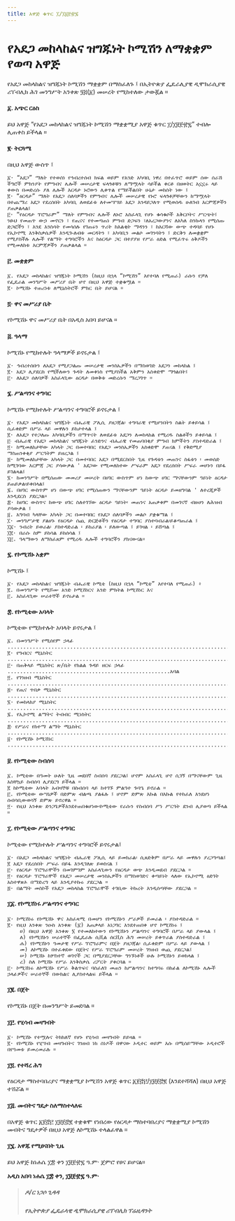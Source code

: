 ```yaml
---
title: አዋጅ ቁጥር ፲/፲፱፻፹፯
---
```


# የአደጋ መከላከልና ዝግጁነት ኮሚሽን ለማቋቋም የወጣ አዋጅ

የአደጋ መከላከልና ዝግጁነት ኮሚሽን ማቋቋም በማስፈለጉ ፤ በኢትዮጵያ ፌዴራሊያዊ ዲሞክራሲያዊ ሪፐብሊክ ሕገ መንግሥት አንቀጽ ፶፭(፩) መሠረት የሚከተለው ታውጇል ።

#### ፩. አጭር ርዕስ

ይህ አዋጅ “የአደጋ መከላከልና ዝግጁነት ኮሚሽን ማቋቋሚያ አዋጅ ቁጥር ፲/፲፱፻፹፯” ተብሎ ሊጠቀስ ይችላል ።

#### ፪· ትርጓሜ

በዚህ አዋጅ ውስጥ ፤

    ፩· “አደጋ” ማለት የተወሰነ የኅብረተሰብ ክፍል ወይም የአንድ አካባቢ ነዋሪ በተፈጥሮ ወይም ሰው ሰራሽ ችግሮች ምክንያት የምግብና ሌሎች መሠረታዊ ፍላጎቶቹን ለማሟላት ሳይችል ቀርቶ በዘወትር አኗኗሩ ላይ ቀውስ በመድረሱ ያለ ሌሎች እርዳታ ኑሮውን ሊቀጥል የማይችልበት ሁኔታ መከሰት ነው ፤
    ፪· “ዕርዳታ” ማለት የአደጋ ሰለባዎችን የምግብና ሌሎች መሠረታዊ የኑሮ ፍላጎቶቻቸውን ከማሟላት በተጨማሪ አደጋ የደረሰበት አካባቢ ለወደፊቱ ለተመሣሣይ አደጋ እንዳይጋለጥ የሚወሰዱ ሁለገብ እርምጃዎችን ያጠቃልላል፤
    ፫· “የዕርዳታ ፕሮግራም” ማለት የምግብና ሌሎች ለኑሮ አስፈላጊ የሆኑ ቁሳቁሶች አቅርቦትና ሥርጭት፤ ንፁህ የመጠጥ ውኃ መኖርን ፣ የጤናና የተመጣጠነ ምግብ ድጋፍን ፣ለአረጋውያንና ለአካለ ስንኩላን የሚሰጡ ድጋፎችን ፣ እንደ እንስሳት የመሳሰሉ የገጠሩን ጥሪት ከእልቂት ማዳንን ፣ ከእርሻው ውጭ ተዳባይ የሆኑ የኢኮኖሚ እንቅስቃሴዎች እንዲጐለብቱ መርዳትን ፣ አካባቢን መልሶ መገንባትን ፤ ድርቅን ለመቋቋም የሚያስችሉ ሌሎች የልማት ተግባሮችን እና ከዕርዳታ ጋር በተያያዘ የሥራ ዕድል የሚፈጥሩ ዕቅዶችን የሚመለከቱ እርምጃዎችን ያጠቃልላል ።

#### ፫. መቋቋም

    ፩. የአደጋ መከላከልና ዝግጁነት ኮሚሽን (ከዚህ በኋላ “ኮሚሽን” እየተባለ የሚጠራ) ራሱን የቻለ የፌዴራል መንግሥት መሥሪያ ቤት ሆኖ በዚህ አዋጅ ተቋቁሟል ።
    ፪· ኮሚሽኑ ተጠሪነቱ ለሚኒስትሮች ምክር ቤት ይሆናል ።

#### ፬· ዋና መሥሪያ ቤት

የኮሚሽኑ ዋና መሥሪያ ቤት በአዲስ አበባ ይሆናል ።

#### ፭. ዓላማ

ኮሚሽኑ የሚከተሉት ዓላማዎች ይኖሩታል ፤

    ፩· ኅብረተሰቡን ለአደጋ የሚያጋልጡ መሠረታዊ መንስኤዎችን በማስወገድ አደጋን መከላከል ፤
    ፪· አደጋ ሊያደርስ የሚችለውን ጉዳት ለመቀነስ የሚያስችል አቅምን አስቀድሞ ማጎልበት፤
    ፫· ለአደጋ ሰለባዎች አስፈላጊው ዕርዳታ በወቅቱ መድረሱን ማረጋገጥ ።

#### ፮. ሥልጣንና ተግባር

ኮሚሽኑ የሚከተሉት ሥልጣንና ተግባሮች ይኖሩታል ፤

    ፩· የአደጋ መከላከልና ዝግጁነት ብሔራዊ ፖሊሲ ያዘጋጃል፡ ተግባራዊ የሚሆንበትን ስልት ይቀይሳል ፤ ሲፈቀድም በሥራ ላይ መዋሉን ይከታተላል ፤
    ፪· ለአደጋ የተጋለጡ አካባቢዎችን በማጥናት ለወደፊቱ አደጋን ለመከላከል የሚረዱ ስልቶችን ይቀይሳል ፤
    ፫‧ ብሔራዊ የአደጋ መከላከልና ዝግጁነት ፈንድንና ብሔራዊ የመጠባበቂያ ምግብ ክምችትን ያስተዳድራል ፤
    ፬· ከሚመለከታቸው አካላት ጋር በመተባበር የአደጋ መንስኤዎችን አስቀድሞ ያጠናል ፤ የቅድሚያ ማስጠንቀቂያ ሥርዓትም ይዘረጋል ፤
    ፭· ከሚመለከታቸው አካላት ጋር በመተባበር አደጋ በሚደርስበት ጊዜ የጉዳቱን መጠንና ስፋቱን ፡ መወሰድ ከሚገባው እርምጃ ጋር ያሳውቃል ' አደጋው የሚመለከተው ሥፍራም አደጋ የደረሰበት ሥፍራ መሆኑን በይፋ ይገልጻል፤
    ፮· ከመንግሥት በሚሰጠው መመሪያ መሠረት በሀገር ውስጥም ሆነ ከውጭ ሀገር ማናቸውንም ዓይነት ዕርዳታ ይጠይቃል፡ይቀበላል፤
    ፯. በሀገር ውስጥም ሆነ በውጭ ሀገር የሚሰጠውን ማናቸውንም ዓይነት ዕርዳታ ይመዘግባል ' ለተረጂዎች እንዲደርስ ያደርጋል።
    ፰· ከሀገር ውስጥና ከውጭ ሀገር ስለተገኘው ዕርዳታ ዓይነት፡ መጠንና አጠቃቀም በመገናኛ ብዙሀን ለሕዝብ ያሳውቃል ፤
    ፱. አግባብ ካላቸው አካላት ጋር በመተባበር የአደጋ ሰለባዎችን መልሶ ያቋቁማል ፤
    ፲· መንግሥታዊ ያልሆኑ የዕርዳታ ሰጪ ድርጅቶችን የዕርዳታ ተግባር ያስተባብራል፡ይቆጣጠራል ፤
    ፲፩· ንብረት ይወራል፡ ያስተዳድራል ፡ ይከራያል ፡ ይለውጣል ፤ ይገዛል ፡ ይሸጣል ፤
    ፲፪· በራሱ ስም ይከሳል ይከሰሳል ፤
    ፲፫. ዓላማውን ለማስፈጸም የሚረዱ ሌሎች ተግባሮችን ያከናውናል።

#### ፯. የኮሚሽኑ አቋም

ኮሚሽኑ ፤

    ፩· የአደጋ መከላከልና ዝግጁነት ብሔራዊ ኮሚቴ (ከዚህ በኋላ “ኮሚቴ” እየተባለ የሚጠራ) ፥
    ፪. በመንግሥት የሚሾሙ አንድ ኮሚሽነርና አንድ ምክትል ኮሚሽነር እና
    ፫. አስፈላጊው ሠራተኞች ይኖሩታል ።

#### ፰. የኮሚቴው አባላት

ኮሚቴው የሚከተሉት አባላት ይኖሩታል ፤

    ፩. በመንግሥት የሚሰየም ኃላፊ ........................................................................................ሰብሳቢ
    ፪· የግብርና ሚኒስትር ......................................................................................................"
    ፫· በጠቅላይ ሚኒስትር ጽ/ቤት የክልል ጉዳይ ዘርፍ ኃላፊ ....................................................አባል
    ፬. የገንዘብ ሚኒስትር ......................................................................................................"
    ፭· የጤና ጥበቃ ሚኒስትር ......................................................................................................"
    ፮· የመከላከያ ሚኒስትር ......................................................................................................"
    ፯. የኢኮኖሚ ልማትና ትብብር ሚነስትር ..........................................................................."
    ፰‧ የሥራና የከተማ ልማት ሚኒስትር ......................................................................................"
    ፱· የኮሚሽኑ ኮሚሽነር .......................................................................................................دو

#### ፱. የኮሚቴው ስብሰባ

    ፩. ኮሚቴው በዓመት ሁለት ጊዜ መደበኛ ስብሰባ ያደርጋል፤ ሆኖም አስፈላጊ ሆኖ ሲገኝ በማናቸውም ጊዜ አስቸኳይ ስብሰባ ሊያደርግ ይችላል ።
    ፪ ከኮሚቴው አባላት አብዛኞቹ በስብሰባ ላይ ከተገኙ ምልዓተ ጉባዔ ይኖራል ።
    ፫. የኮሚቴው ውሣኔዎች በድምጽ ብልጫ ያልፋሉ ፤ ሆኖም ድምጽ እኩል በእኩል የተከፈለ እንደሆነ ሰብሳቢውወሳኝ ድምጽ ይኖረዋል ።
    ፬· የዚህ አንቀጽ ድንጋጌዎችእንደተጠበቁሆነው፡ኮሚቴው የራሱን የስብሰባ ሥነ ሥርዓት ደንብ ሊያወጣ ይችላል ።

#### ፲. የኮሚቴው ሥልጣንና ተግባር

ኮሚቴው የሚከተሉት ሥልጣንና ተግባሮች ይኖሩታል፤

    ፩· በአደጋ መከላከልና ዝግጁነት ብሔራዊ ፖሊሲ ላይ ይመክራል፡ ሲጸድቅም በሥራ ላይ መዋሉን ያረጋግጣል፤
    ፪ አደጋ የደረሰበት ሥፍራ በይፋ እንዲገለጽ ይወስናል ፤
    ፫· የዕርዳታ ፕሮግራሞችን በመገምገም አስፈላጊውን የዕርዳታ ወጭ እንዲመደብ ያደርጋል ።
    ፬· የዕርዳታ ፕሮግራሞች የአደጋ መሠረታዊ መንስኤዎችን በማስወገድና ቀጣይነት ላለው የኢኮኖሚ ዕድገት አስተዋጽኦ በማድረግ ላይ እንዲያተኩሩ ያደርጋል ።
    ፭· በልማት መስኮች የአደጋ መከላከል ፕሮግራሞች ተገቢው ትኩረት እንዲሰጣቸው ያደርጋል ።

#### ፲፩. የኮሚሽነሩ ሥልጣንና ተግባር

    ፩· ኮሚሽነሩ የኮሚሽኑ ዋና አስፈጻሚ በመሆን የኮሚሽኑን ሥራዎች ይመራል ፡ ያስተዳድራል ።
    ፪· የዚህ አንቀጽ ንዑስ አንቀጽ (፩) አጠቃላይ አነጋገር እንደተጠበቀ ሆኖ ኮሚሽነሩ ፤
        ሀ) በዚህ አዋጅ አንቀጽ ፮ የተመለከተውን የኮሚሽኑን ሥልጣንና ተግባሮች በሥራ ላይ ያውላል ፤
        ለ) የኮሚሽኑን ሠራተኞች በፌዴራሉ ሲቪል ሰርቪስ ሕግ መሠረት ይቀጥራል ያስተዳድራል ፤
        ሐ) የኮሚሽኑን ዓመታዊ የሥራ ፕሮግራምና በጀት ያዘጋጃል፡ ሲፈቀድም በሥራ ላይ ያውላል ፤
        መ) ለኮሚሽኑ በተፈቀደው በጀትና የሥራ ፕሮግራም መሠረት ገንዘብ ወጪ ያደርጋል፤
        ሠ) ኮሚሽኑ ከሦስተኛ ወገኖች ጋር በሚያደርጋቸው ግንኙነቶች ሁሉ ኮሚሽኑን ይወክላል ፤
        ረ) ስለ ኮሚሽኑ የሥራ እንቅስቃሴ ሪፖርት ያቀርባል ።
    ፫· ኮሚሽነሩ ለኮሚሽኑ የሥራ ቅልጥፍና ባስፈለገ መጠን ከሥልጣንና ከተግባሩ በከፊል ለኮሚሽኑ ሌሎች ኃላፊዎችና ሠራተኞች በውክልና ሊያስተላልፍ ይችላል ።

#### ፲፪. በጀት

የኮሚሽኑ በጀት በመንግሥት ይመደባል ።

#### ፲፫. የሂሳብ መዛግብት

    ፩· ኮሚሽኑ የተሟሉና ትክክለኛ የሆኑ የሂሳብ መዛግብት ይይዛል ።
    ፪· የኮሚሽኑ የሂሣብ መዛግብትና ገንዘብ ነክ ሰነዶች በዋናው ኦዲተር ወይም እሱ በሚሰይማቸው ኦዲተሮች በየዓመቱ ይመረመራሉ ።

#### ፲፬. የተሻረ ሕግ

የዕርዳታ ማስተባበሪያና ማቋቋሚያ ኮሚሽን አዋጅ ቁጥር ፩፻፸፫/፲፱፻፸፪ (እንደተሻሻለ) በዚህ አዋጅ ተሽሯል ።

#### ፲፭. መብትና ግዴታ ስለማስተላለፍ

በአዋጅ ቁጥር ፩፻፸፫ ፲፱፻፸፪ ተቋቁሞ የነበረው የዕርዳታ ማስተባበሪያና ማቋቋሚያ ኮሚሽን መብትና ግዴታዎች በዚህ አዋጅ ለኮሚሽኑ ተላልፈዋል ።

#### ፲፮. አዋጁ የሚፀናበት ጊዜ

ይህ አዋጅ ከነሐሴ ፲፰ ቀን ፲፱፻፹፯ ዓ.ም· ጀምሮ የፀና ይሆናል።

**አዲስ አበባ ነሐሴ ፲፰ ቀን, ፲፱፻፹፯ ዓ.ም·**

> ##### ዶ/ር ነጋሶ ጊዳዳ
>
> ##### የኢትዮጵያ ፌዴራላዊ ዲሞክራሲያዊ ሪፐብሊክ ፕሬዚዳንት